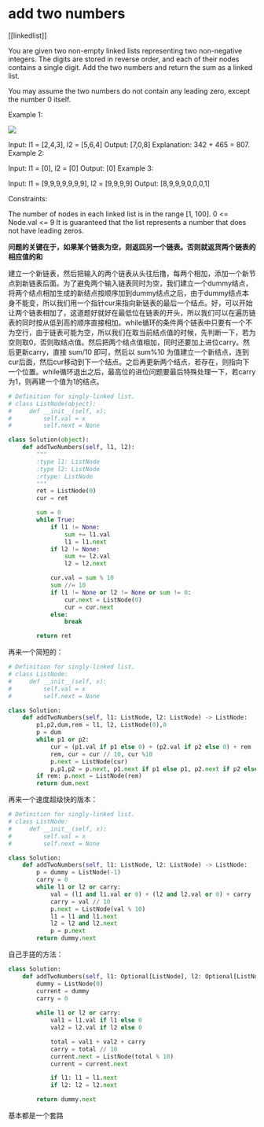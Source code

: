 # add two numbers

[[linkedlist]]

You are given two non-empty linked lists representing two non-negative integers. The digits are stored in reverse order, and each of their nodes contains a single digit. Add the two numbers and return the sum as a linked list.

You may assume the two numbers do not contain any leading zero, except the number 0 itself.

Example 1:

![](https://assets.leetcode.com/uploads/2020/10/02/addtwonumber1.jpg)

Input: l1 = [2,4,3], l2 = [5,6,4]
Output: [7,0,8]
Explanation: 342 + 465 = 807.
Example 2:

Input: l1 = [0], l2 = [0]
Output: [0]
Example 3:

Input: l1 = [9,9,9,9,9,9,9], l2 = [9,9,9,9]
Output: [8,9,9,9,0,0,0,1]
 

Constraints:

The number of nodes in each linked list is in the range [1, 100].
0 <= Node.val <= 9
It is guaranteed that the list represents a number that does not have leading zeros.

**问题的关键在于，如果某个链表为空，则返回另一个链表。否则就返货两个链表的相应值的和**

建立一个新链表，然后把输入的两个链表从头往后撸，每两个相加，添加一个新节点到新链表后面。为了避免两个输入链表同时为空，我们建立一个dummy结点，将两个结点相加生成的新结点按顺序加到dummy结点之后，由于dummy结点本身不能变，所以我们用一个指针cur来指向新链表的最后一个结点。好，可以开始让两个链表相加了，这道题好就好在最低位在链表的开头，所以我们可以在遍历链表的同时按从低到高的顺序直接相加。while循环的条件两个链表中只要有一个不为空行，由于链表可能为空，所以我们在取当前结点值的时候，先判断一下，若为空则取0，否则取结点值。然后把两个结点值相加，同时还要加上进位carry。然后更新carry，直接 sum/10 即可，然后以 sum%10 为值建立一个新结点，连到cur后面，然后cur移动到下一个结点。之后再更新两个结点，若存在，则指向下一个位置。while循环退出之后，最高位的进位问题要最后特殊处理一下，若carry为1，则再建一个值为1的结点。

```python
# Definition for singly-linked list.
# class ListNode(object):
#     def __init__(self, x):
#         self.val = x
#         self.next = None

class Solution(object):
    def addTwoNumbers(self, l1, l2):
        """
        :type l1: ListNode
        :type l2: ListNode
        :rtype: ListNode
        """
        ret = ListNode(0)
        cur = ret

        sum = 0
        while True:
            if l1 != None:
                sum += l1.val
                l1 = l1.next
            if l2 != None:
                sum += l2.val
                l2 = l2.next

            cur.val = sum % 10
            sum //= 10
            if l1 != None or l2 != None or sum != 0:
                cur.next = ListNode(0)
                cur = cur.next
            else:
                break

        return ret
```

再来一个简短的：

```python
# Definition for singly-linked list.
# class ListNode:
#     def __init__(self, x):
#         self.val = x
#         self.next = None

class Solution:
    def addTwoNumbers(self, l1: ListNode, l2: ListNode) -> ListNode:
        p1,p2,dum,rem = l1, l2, ListNode(0),0
        p = dum
        while p1 or p2:
            cur = (p1.val if p1 else 0) + (p2.val if p2 else 0) + rem
            rem, cur = cur // 10, cur %10
            p.next = ListNode(cur)
            p,p1,p2 = p.next, p1.next if p1 else p1, p2.next if p2 else p2
        if rem: p.next = ListNode(rem)
        return dum.next
```

再来一个速度超级快的版本：

```python
# Definition for singly-linked list.
# class ListNode:
#     def __init__(self, x):
#         self.val = x
#         self.next = None

class Solution:
    def addTwoNumbers(self, l1: ListNode, l2: ListNode) -> ListNode:
        p = dummy = ListNode(-1)
        carry = 0
        while l1 or l2 or carry:
            val = (l1 and l1.val or 0) + (l2 and l2.val or 0) + carry
            carry = val // 10
            p.next = ListNode(val % 10)
            l1 = l1 and l1.next
            l2 = l2 and l2.next
            p = p.next
        return dummy.next
```

自己手搓的方法：

```python
class Solution:
    def addTwoNumbers(self, l1: Optional[ListNode], l2: Optional[ListNode]) -> Optional[ListNode]:
        dummy = ListNode(0)
        current = dummy
        carry = 0
        
        while l1 or l2 or carry: 
            val1 = l1.val if l1 else 0
            val2 = l2.val if l2 else 0

            total = val1 + val2 + carry
            carry = total // 10
            current.next = ListNode(total % 10)
            current = current.next

            if l1: l1 = l1.next
            if l2: l2 = l2.next

        return dummy.next
```

基本都是一个套路
